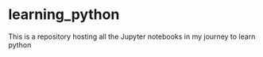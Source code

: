 # learning_python
This is a repository hosting all the Jupyter notebooks in my journey to learn python
